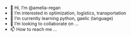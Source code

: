 - 👋 Hi, I’m @amelia-regan
- 👀 I’m interested in optimization, logistics, transportation
- 🌱 I’m currently learning python, gaelic (language)
- 💞️ I’m looking to collaborate on ...
- 📫 How to reach me ...

<!---
amelia-regan/amelia-regan is a ✨ special ✨ repository because its `README.md` (this file) appears on your GitHub profile.
You can click the Preview link to take a look at your changes.
--->

